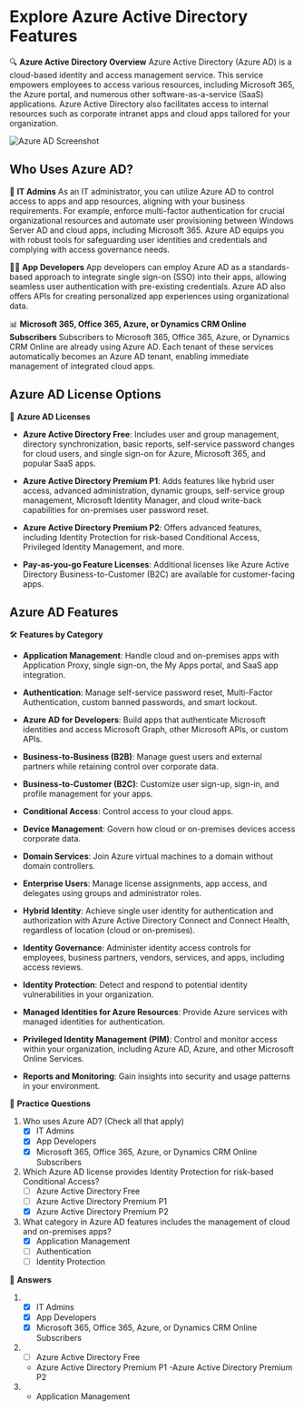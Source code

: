 # Explore Azure Active Directory Features

🔍 **Azure Active Directory Overview**
Azure Active Directory (Azure AD) is a cloud-based identity and access management service. This service empowers employees to access various resources, including Microsoft 365, the Azure portal, and numerous other software-as-a-service (SaaS) applications. Azure Active Directory also facilitates access to internal resources such as corporate intranet apps and cloud apps tailored for your organization.

![Azure AD Screenshot](https://learn.microsoft.com/en-us/training/wwl-azure/azure-active-directory/media/azure-active-directory-features-2f5b251f.png)

## Who Uses Azure AD?

👤 **IT Admins**
As an IT administrator, you can utilize Azure AD to control access to apps and app resources, aligning with your business requirements. For example, enforce multi-factor authentication for crucial organizational resources and automate user provisioning between Windows Server AD and cloud apps, including Microsoft 365. Azure AD equips you with robust tools for safeguarding user identities and credentials and complying with access governance needs.

👩‍💻 **App Developers**
App developers can employ Azure AD as a standards-based approach to integrate single sign-on (SSO) into their apps, allowing seamless user authentication with pre-existing credentials. Azure AD also offers APIs for creating personalized app experiences using organizational data.

📊 **Microsoft 365, Office 365, Azure, or Dynamics CRM Online Subscribers**
Subscribers to Microsoft 365, Office 365, Azure, or Dynamics CRM Online are already using Azure AD. Each tenant of these services automatically becomes an Azure AD tenant, enabling immediate management of integrated cloud apps.

## Azure AD License Options

💼 **Azure AD Licenses**
- **Azure Active Directory Free**: Includes user and group management, directory synchronization, basic reports, self-service password changes for cloud users, and single sign-on for Azure, Microsoft 365, and popular SaaS apps.

- **Azure Active Directory Premium P1**: Adds features like hybrid user access, advanced administration, dynamic groups, self-service group management, Microsoft Identity Manager, and cloud write-back capabilities for on-premises user password reset.

- **Azure Active Directory Premium P2**: Offers advanced features, including Identity Protection for risk-based Conditional Access, Privileged Identity Management, and more.

- **Pay-as-you-go Feature Licenses**: Additional licenses like Azure Active Directory Business-to-Customer (B2C) are available for customer-facing apps.

## Azure AD Features

🛠️ **Features by Category**

- **Application Management**: Handle cloud and on-premises apps with Application Proxy, single sign-on, the My Apps portal, and SaaS app integration.

- **Authentication**: Manage self-service password reset, Multi-Factor Authentication, custom banned passwords, and smart lockout.

- **Azure AD for Developers**: Build apps that authenticate Microsoft identities and access Microsoft Graph, other Microsoft APIs, or custom APIs.

- **Business-to-Business (B2B)**: Manage guest users and external partners while retaining control over corporate data.

- **Business-to-Customer (B2C)**: Customize user sign-up, sign-in, and profile management for your apps.

- **Conditional Access**: Control access to your cloud apps.

- **Device Management**: Govern how cloud or on-premises devices access corporate data.

- **Domain Services**: Join Azure virtual machines to a domain without domain controllers.

- **Enterprise Users**: Manage license assignments, app access, and delegates using groups and administrator roles.

- **Hybrid Identity**: Achieve single user identity for authentication and authorization with Azure Active Directory Connect and Connect Health, regardless of location (cloud or on-premises).

- **Identity Governance**: Administer identity access controls for employees, business partners, vendors, services, and apps, including access reviews.

- **Identity Protection**: Detect and respond to potential identity vulnerabilities in your organization.

- **Managed Identities for Azure Resources**: Provide Azure services with managed identities for authentication.

- **Privileged Identity Management (PIM)**: Control and monitor access within your organization, including Azure AD, Azure, and other Microsoft Online Services.

- **Reports and Monitoring**: Gain insights into security and usage patterns in your environment.

📝 **Practice Questions**

1. Who uses Azure AD? (Check all that apply)
   - [x] IT Admins
   - [x] App Developers
   - [x] Microsoft 365, Office 365, Azure, or Dynamics CRM Online Subscribers

2. Which Azure AD license provides Identity Protection for risk-based Conditional Access?
   - [ ] Azure Active Directory Free
   - [ ] Azure Active Directory Premium P1
   - [x] Azure Active Directory Premium P2

3. What category in Azure AD features includes the management of cloud and on-premises apps?
   - [x] Application Management
   - [ ] Authentication
   - [ ] Identity Protection

🔑 **Answers**

1. - [x] IT Admins
   - [x] App Developers
   - [x] Microsoft 365, Office 365, Azure, or Dynamics CRM Online Subscribers

2. - [ ] Azure Active Directory Free
   - Azure Active Directory Premium P1
   -Azure Active Directory Premium P2

3. - Application Management
